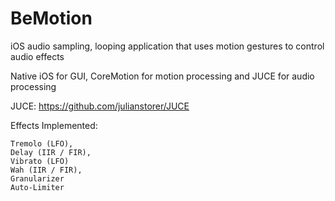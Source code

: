 BeMotion
=================

iOS audio sampling, looping application that uses motion gestures to control audio effects

Native iOS for GUI, CoreMotion for motion processing and JUCE for audio processing

JUCE: https://github.com/julianstorer/JUCE


Effects Implemented:

	Tremolo (LFO),
  	Delay (IIR / FIR),
  	Vibrato (LFO)
  	Wah (IIR / FIR),
  	Granularizer
	Auto-Limiter
